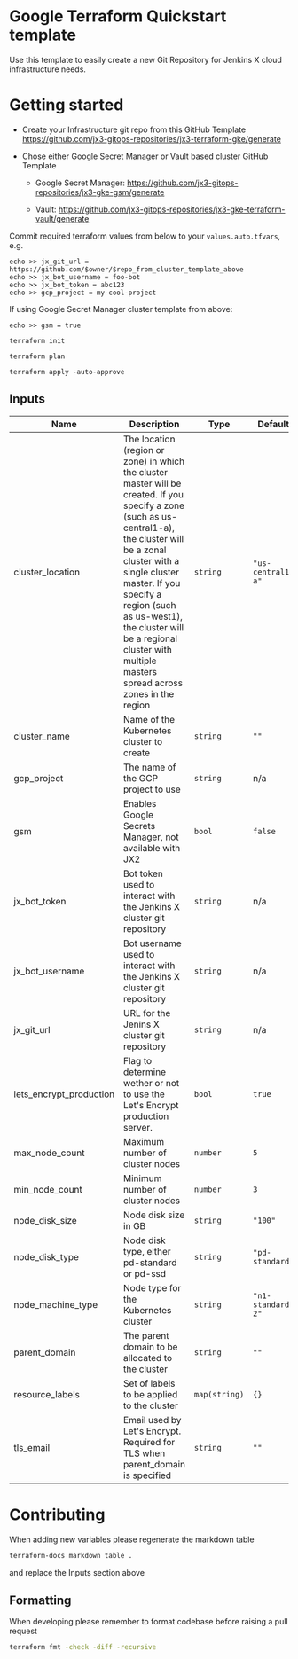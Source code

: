 # Google Terraform Quickstart template

Use this template to easily create a new Git Repository for Jenkins X cloud infrastructure needs.

# Getting started

- Create your Infrastructure git repo from this GitHub Template https://github.com/jx3-gitops-repositories/jx3-terraform-gke/generate

- Chose either Google Secret Manager or Vault based cluster GitHub Template
    - Google Secret Manager: https://github.com/jx3-gitops-repositories/jx3-gke-gsm/generate

    - Vault: https://github.com/jx3-gitops-repositories/jx3-gke-terraform-vault/generate

Commit required terraform values from below to your `values.auto.tfvars`, e.g.

```
echo >> jx_git_url = https://github.com/$owner/$repo_from_cluster_template_above
echo >> jx_bot_username = foo-bot
echo >> jx_bot_token = abc123
echo >> gcp_project = my-cool-project
```
If using Google Secret Manager cluster template from above:
```
echo >> gsm = true
```

```
terraform init
```

```
terraform plan
```

```
terraform apply -auto-approve
```

## Inputs

| Name | Description | Type | Default | Required |
|------|-------------|------|---------|:--------:|
| cluster\_location | The location (region or zone) in which the cluster master will be created. If you specify a zone (such as us-central1-a), the cluster will be a zonal cluster with a single cluster master. If you specify a region (such as us-west1), the cluster will be a regional cluster with multiple masters spread across zones in the region | `string` | `"us-central1-a"` | no |
| cluster\_name | Name of the Kubernetes cluster to create | `string` | `""` | no |
| gcp\_project | The name of the GCP project to use | `string` | n/a | yes |
| gsm | Enables Google Secrets Manager, not available with JX2 | `bool` | `false` | no |
| jx\_bot\_token | Bot token used to interact with the Jenkins X cluster git repository | `string` | n/a | yes |
| jx\_bot\_username | Bot username used to interact with the Jenkins X cluster git repository | `string` | n/a | yes |
| jx\_git\_url | URL for the Jenins X cluster git repository | `string` | n/a | yes |
| lets\_encrypt\_production | Flag to determine wether or not to use the Let's Encrypt production server. | `bool` | `true` | no |
| max\_node\_count | Maximum number of cluster nodes | `number` | `5` | no |
| min\_node\_count | Minimum number of cluster nodes | `number` | `3` | no |
| node\_disk\_size | Node disk size in GB | `string` | `"100"` | no |
| node\_disk\_type | Node disk type, either pd-standard or pd-ssd | `string` | `"pd-standard"` | no |
| node\_machine\_type | Node type for the Kubernetes cluster | `string` | `"n1-standard-2"` | no |
| parent\_domain | The parent domain to be allocated to the cluster | `string` | `""` | no |
| resource\_labels | Set of labels to be applied to the cluster | `map(string)` | `{}` | no |
| tls\_email | Email used by Let's Encrypt. Required for TLS when parent\_domain is specified | `string` | `""` | no |

# Contributing

When adding new variables please regenerate the markdown table 
```sh
terraform-docs markdown table .
```
and replace the Inputs section above

## Formatting

When developing please remember to format codebase before raising a pull request
```sh
terraform fmt -check -diff -recursive
```